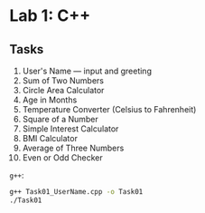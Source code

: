 # Lab 1: C++ 

## Tasks
1. User's Name — input and greeting
2. Sum of Two Numbers
3. Circle Area Calculator
4. Age in Months
5. Temperature Converter (Celsius to Fahrenheit)
6. Square of a Number
7. Simple Interest Calculator
8. BMI Calculator
9. Average of Three Numbers
10. Even or Odd Checker

`g++`:

```bash
g++ Task01_UserName.cpp -o Task01
./Task01
```
